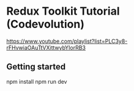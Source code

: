 # Redux Toolkit Tutorial (Codevolution)

https://www.youtube.com/playlist?list=PLC3y8-rFHvwiaOAuTtVXittwybYIorRB3

## Getting started

npm install
npm run dev

